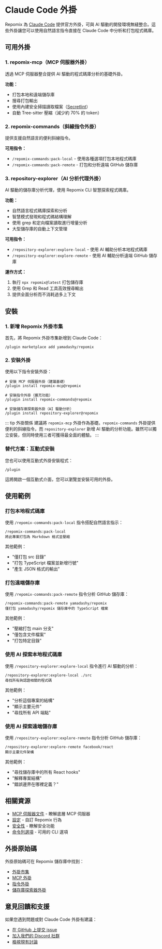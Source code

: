 # Claude Code 外掛

Repomix 為 [Claude Code](https://docs.anthropic.com/en/docs/claude-code/overview) 提供官方外掛，可與 AI 驅動的開發環境無縫整合。這些外掛讓您可以使用自然語言指令直接在 Claude Code 中分析和打包程式碼庫。

## 可用外掛

### 1. repomix-mcp（MCP 伺服器外掛）

透過 MCP 伺服器整合提供 AI 驅動的程式碼庫分析的基礎外掛。

**功能：**
- 打包本地和遠端儲存庫
- 搜尋打包輸出
- 使用內建安全掃描讀取檔案（[Secretlint](https://github.com/secretlint/secretlint)）
- 自動 Tree-sitter 壓縮（減少約 70% 的 token）

### 2. repomix-commands（斜線指令外掛）

提供支援自然語言的便利斜線指令。

**可用指令：**
- `/repomix-commands:pack-local` - 使用各種選項打包本地程式碼庫
- `/repomix-commands:pack-remote` - 打包和分析遠端 GitHub 儲存庫

### 3. repository-explorer（AI 分析代理外掛）

AI 驅動的儲存庫分析代理，使用 Repomix CLI 智慧探索程式碼庫。

**功能：**
- 自然語言程式碼庫探索和分析
- 智慧模式發現和程式碼結構理解
- 使用 grep 和定向檔案讀取進行增量分析
- 大型儲存庫的自動上下文管理

**可用指令：**
- `/repository-explorer:explore-local` - 使用 AI 輔助分析本地程式碼庫
- `/repository-explorer:explore-remote` - 使用 AI 輔助分析遠端 GitHub 儲存庫

**運作方式：**
1. 執行 `npx repomix@latest` 打包儲存庫
2. 使用 Grep 和 Read 工具高效搜尋輸出
3. 提供全面分析而不消耗過多上下文

## 安裝

### 1. 新增 Repomix 外掛市集

首先，將 Repomix 外掛市集新增到 Claude Code：

```text
/plugin marketplace add yamadashy/repomix
```

### 2. 安裝外掛

使用以下指令安裝外掛：

```text
# 安裝 MCP 伺服器外掛（建議基礎）
/plugin install repomix-mcp@repomix

# 安裝指令外掛（擴充功能）
/plugin install repomix-commands@repomix

# 安裝儲存庫探索器外掛（AI 驅動分析）
/plugin install repository-explorer@repomix
```

::: tip 外掛關係
建議將 `repomix-mcp` 外掛作為基礎。`repomix-commands` 外掛提供便利的斜線指令，而 `repository-explorer` 新增 AI 驅動的分析功能。雖然可以獨立安裝，但同時使用三者可獲得最全面的體驗。
:::

### 替代方案：互動式安裝

您也可以使用互動式外掛安裝程式：

```text
/plugin
```

這將開啟一個互動式介面，您可以瀏覽並安裝可用的外掛。

## 使用範例

### 打包本地程式碼庫

使用 `/repomix-commands:pack-local` 指令搭配自然語言指示：

```text
/repomix-commands:pack-local
將此專案打包為 Markdown 格式並壓縮
```

其他範例：
- "僅打包 src 目錄"
- "打包 TypeScript 檔案並新增行號"
- "產生 JSON 格式的輸出"

### 打包遠端儲存庫

使用 `/repomix-commands:pack-remote` 指令分析 GitHub 儲存庫：

```text
/repomix-commands:pack-remote yamadashy/repomix
僅打包 yamadashy/repomix 儲存庫中的 TypeScript 檔案
```

其他範例：
- "壓縮打包 main 分支"
- "僅包含文件檔案"
- "打包特定目錄"

### 使用 AI 探索本地程式碼庫

使用 `/repository-explorer:explore-local` 指令進行 AI 驅動的分析：

```text
/repository-explorer:explore-local ./src
尋找所有與認證相關的程式碼
```

其他範例：
- "分析這個專案的結構"
- "顯示主要元件"
- "尋找所有 API 端點"

### 使用 AI 探索遠端儲存庫

使用 `/repository-explorer:explore-remote` 指令分析 GitHub 儲存庫：

```text
/repository-explorer:explore-remote facebook/react
顯示主要元件架構
```

其他範例：
- "尋找儲存庫中的所有 React hooks"
- "解釋專案結構"
- "錯誤邊界在哪裡定義？"

## 相關資源

- [MCP 伺服器文件](/guide/mcp-server) - 瞭解底層 MCP 伺服器
- [設定](/guide/configuration) - 自訂 Repomix 行為
- [安全性](/guide/security) - 瞭解安全功能
- [命令列選項](/guide/command-line-options) - 可用的 CLI 選項

## 外掛原始碼

外掛原始碼可在 Repomix 儲存庫中找到：

- [外掛市集](https://github.com/yamadashy/repomix/tree/main/.claude-plugin)
- [MCP 外掛](https://github.com/yamadashy/repomix/tree/main/.claude/plugins/repomix-mcp)
- [指令外掛](https://github.com/yamadashy/repomix/tree/main/.claude/plugins/repomix-commands)
- [儲存庫探索器外掛](https://github.com/yamadashy/repomix/tree/main/.claude/plugins/repository-explorer)

## 意見回饋和支援

如果您遇到問題或對 Claude Code 外掛有建議：

- [在 GitHub 上提交 issue](https://github.com/yamadashy/repomix/issues)
- [加入我們的 Discord 社群](https://discord.gg/wNYzTwZFku)
- [檢視現有討論](https://github.com/yamadashy/repomix/discussions)
